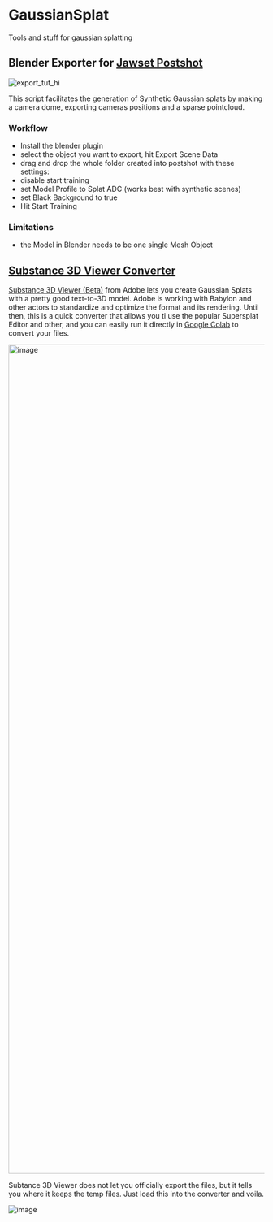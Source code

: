 # GaussianSplat
Tools and stuff for gaussian splatting

## Blender Exporter for [Jawset Postshot](https://www.jawset.com/)

![export_tut_hi](https://github.com/user-attachments/assets/49846d21-c392-48b4-bec7-afbff2e6f81b)

This script facilitates the generation of Synthetic Gaussian splats by making a camera dome, exporting cameras positions and a sparse pointcloud.

### Workflow

- Install the blender plugin
- select the object you want to export, hit Export Scene Data
- drag and drop the whole folder created into postshot with these settings:
- disable start training
- set Model Profile to Splat ADC (works best with synthetic scenes)
- set Black Background to true
- Hit Start Training

### Limitations

- the Model in Blender needs to be one single Mesh Object


## [Substance 3D Viewer Converter](https://colab.research.google.com/drive/13y6C3kVZpaeUSXzXjRiY-rZTg39qS9uo?usp=sharing)

[Substance 3D Viewer (Beta)](https://helpx.adobe.com/de/substance-3d-viewer.html) from Adobe lets you create Gaussian Splats with a pretty good text-to-3D model. Adobe is working with Babylon and other actors to standardize and optimize the format and its rendering. Until then, this is a quick converter that allows you ti use the popular Supersplat Editor and other, and you can easily run it directly in [Google Colab](https://colab.research.google.com/drive/13y6C3kVZpaeUSXzXjRiY-rZTg39qS9uo?usp=sharing) to convert your files.

<img width="1633" alt="image" src="https://github.com/user-attachments/assets/f01c8cec-aceb-4971-88eb-be37bbc28317">

Subtance 3D Viewer does not let you officially export the files, but it tells you where it keeps the temp files. Just load this into the converter and voila.

![image](https://github.com/user-attachments/assets/129d9e5c-6d4c-4624-94bb-892cd893489a)
